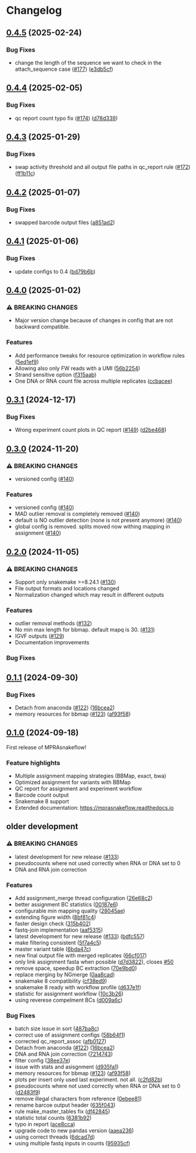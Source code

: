 # Changelog

## [0.4.5](https://github.com/kircherlab/MPRAsnakeflow/compare/v0.4.4...v0.4.5) (2025-02-24)


### Bug Fixes

* change the length of the sequence we want to check in the attach_sequence case ([#177](https://github.com/kircherlab/MPRAsnakeflow/issues/177)) ([e3db5cf](https://github.com/kircherlab/MPRAsnakeflow/commit/e3db5cf487423126ada0fda5305f42a0b38f25cb))

## [0.4.4](https://github.com/kircherlab/MPRAsnakeflow/compare/v0.4.3...v0.4.4) (2025-02-05)


### Bug Fixes

* qc report count typo fix ([#174](https://github.com/kircherlab/MPRAsnakeflow/issues/174)) ([d78d339](https://github.com/kircherlab/MPRAsnakeflow/commit/d78d3391700c092c90742d1e47dc7b65b4d6d808))

## [0.4.3](https://github.com/kircherlab/MPRAsnakeflow/compare/v0.4.2...v0.4.3) (2025-01-29)


### Bug Fixes

* swap activity threshold and all output file paths in qc_report rule ([#172](https://github.com/kircherlab/MPRAsnakeflow/issues/172)) ([ff1b11c](https://github.com/kircherlab/MPRAsnakeflow/commit/ff1b11cc3baf84a0a0c45201d93b36d8f630d42b))

## [0.4.2](https://github.com/kircherlab/MPRAsnakeflow/compare/v0.4.1...v0.4.2) (2025-01-07)


### Bug Fixes

* swapped barcode output files ([a851ad2](https://github.com/kircherlab/MPRAsnakeflow/commit/a851ad2d74aad0834b853eb7432da10f369f8e21))

## [0.4.1](https://github.com/kircherlab/MPRAsnakeflow/compare/v0.4.0...v0.4.1) (2025-01-06)


### Bug Fixes

* update configs to 0.4 ([bd79b6b](https://github.com/kircherlab/MPRAsnakeflow/commit/bd79b6b22118749a5eec89ec95815b243318dd25))

## [0.4.0](https://github.com/kircherlab/MPRAsnakeflow/compare/v0.3.1...v0.4.0) (2025-01-02)


### ⚠ BREAKING CHANGES

* Major version change because of changes in config that are not backward compatible.

### Features

* Add performance tweaks for resource optimization in workflow rules ([5ed1ef9](https://github.com/kircherlab/MPRAsnakeflow/commit/5ed1ef9fb92acc56c999f26183e5ef0d4caf5be0))
* Allowing also only FW reads with a UMI ([56b2254](https://github.com/kircherlab/MPRAsnakeflow/commit/56b225405bba024779edba11a332872b01ac02de))
* Strand sensitive option ([f315aab](https://github.com/kircherlab/MPRAsnakeflow/commit/f315aabd24ebe6f524b9fb3b008f5af96987775d))
* One DNA or RNA count file across multiple replicates ([ccbacee](https://github.com/kircherlab/MPRAsnakeflow/commit/ccbacee28bd551f9508e80d4e966188f970ba077))

## [0.3.1](https://github.com/kircherlab/MPRAsnakeflow/compare/v0.3.0...v0.3.1) (2024-12-17)


### Bug Fixes

* Wrong experiment count plots in QC report ([#149](https://github.com/kircherlab/MPRAsnakeflow/issues/149)) ([d2be468](https://github.com/kircherlab/MPRAsnakeflow/commit/d2be46891650ff9aaab61f750a4b3bc3b65e3e88))

## [0.3.0](https://github.com/kircherlab/MPRAsnakeflow/compare/v0.2.0...v0.3.0) (2024-11-20)


### ⚠ BREAKING CHANGES

* versioned config ([#140](https://github.com/kircherlab/MPRAsnakeflow/issues/140))

### Features

* versioned config ([#140](https://github.com/kircherlab/MPRAsnakeflow/issues/140))
* MAD outlier removal is completely removed ([#140](https://github.com/kircherlab/MPRAsnakeflow/issues/140))
* default is NO outlier detection (none is not present anymore) ([#140](https://github.com/kircherlab/MPRAsnakeflow/issues/140))
* global config is removed. splits moved now withing mapping in assignment ([#140](https://github.com/kircherlab/MPRAsnakeflow/issues/140))

## [0.2.0](https://github.com/kircherlab/MPRAsnakeflow/compare/v0.1.1...v0.2.0) (2024-11-05)

### ⚠ BREAKING CHANGES

* Support only snakemake >=8.24.1 ([#130](https://github.com/kircherlab/MPRAsnakeflow/pull/130))
* File output formats and locations changed
* Normalization changed which may result in different outputs

### Features
 
 * outlier removal methods ([#132](https://github.com/kircherlab/MPRAsnakeflow/pull/132))
 * No min max length for bbmap. default mapq is 30. ([#131](https://github.com/kircherlab/MPRAsnakeflow/pull/131))
 * IGVF outputs ([#129](https://github.com/kircherlab/MPRAsnakeflow/pull/129))
 * Documentation improvements


### Bug Fixes

## [0.1.1](https://github.com/kircherlab/MPRAsnakeflow/compare/v0.1.0...v0.1.1) (2024-09-30)

### Bug Fixes

* Detach from anaconda ([#122](https://github.com/kircherlab/MPRAsnakeflow/issues/122)) ([16bcea2](https://github.com/kircherlab/MPRAsnakeflow/commit/16bcea2f04190a5965ad1865cf30f6dd44f1b6a0))
* memory resources for bbmap ([#123](https://github.com/kircherlab/MPRAsnakeflow/issues/123)) ([af93f58](https://github.com/kircherlab/MPRAsnakeflow/commit/af93f588e9387ddf91197f5587d36c3481499b38))

## [0.1.0](https://github.com/kircherlab/MPRAsnakeflow/compare/v0.0.1...v0.1.0) (2024-09-18)

First release of MPRAsnakeflow! 

### Feature highlights

* Multiple assignment mapping strategies (BBMap, exact, bwa)
* Optimized assignment for variants with BBMap
* QC report for assignment and experiment workflow
* Barcode count output
* Snakemake 8 support
* Extended documentation: https://mprasnakeflow.readthedocs.io


## older development


### ⚠ BREAKING CHANGES

* latest development for new release ([#133](https://github.com/kircherlab/MPRAsnakeflow/issues/133))
* pseudocounts where not used correctly when RNA or DNA set to 0
* DNA and RNA join correction

### Features

* Add assignment_merge thread configuration ([26e68c2](https://github.com/kircherlab/MPRAsnakeflow/commit/26e68c26f315c524cf28692d636127fbf3bdeb2b))
* better assignment BC statistics ([00187e6](https://github.com/kircherlab/MPRAsnakeflow/commit/00187e689b2fad10fd317aa2efbd0214fad14434))
* configurable min mapping quality ([28045ae](https://github.com/kircherlab/MPRAsnakeflow/commit/28045aea23d6fa03f3883b3dc44b3cbc3e8f6205))
* extending figure width ([8bf81c4](https://github.com/kircherlab/MPRAsnakeflow/commit/8bf81c45e45f9b4c23856c0915bd527f9699b6cd))
* faster design check ([315b402](https://github.com/kircherlab/MPRAsnakeflow/commit/315b402499d92850382d4110e153602020381e8a))
* fastq-join implementation ([aaf5315](https://github.com/kircherlab/MPRAsnakeflow/commit/aaf5315364ebb3e3117c3996c2fc357aa9c4d595))
* latest development for new release ([#133](https://github.com/kircherlab/MPRAsnakeflow/issues/133)) ([bdfc557](https://github.com/kircherlab/MPRAsnakeflow/commit/bdfc557a64cecc19d1d86eead8bdb691a1ff2166))
* make filtering consistent ([5f7a4c5](https://github.com/kircherlab/MPRAsnakeflow/commit/5f7a4c5a2a3389a75b8d6b7e9aaf34485127b3a4))
* master variant table ([6bda47c](https://github.com/kircherlab/MPRAsnakeflow/commit/6bda47c78021bc1728bb81a716f5e6daaf6ac084))
* new final output file with merged replicates ([66cf017](https://github.com/kircherlab/MPRAsnakeflow/commit/66cf0172cb6b556e507be4daabf7e859447787f3))
* only link assignment fasta when possible ([d7d3822](https://github.com/kircherlab/MPRAsnakeflow/commit/d7d3822933c98d790f3c96bcbfdef1a7ea70c7df)), closes [#50](https://github.com/kircherlab/MPRAsnakeflow/issues/50)
* remove space, speedup BC extraction ([70e9bd0](https://github.com/kircherlab/MPRAsnakeflow/commit/70e9bd06b91ccb37333e0a69c47917a5eacbf639))
* replace merging by NGmerge ([0aa8cad](https://github.com/kircherlab/MPRAsnakeflow/commit/0aa8cad6884a953f9c89a2fdd7af397e4e9ccf3e))
* snakemake 8 compatibility ([cf38ed9](https://github.com/kircherlab/MPRAsnakeflow/commit/cf38ed9de68367d0d1700ccff262e91ad6f1fbc0))
* snakemake 8 ready with workflow profile ([d637e1f](https://github.com/kircherlab/MPRAsnakeflow/commit/d637e1fdbebfca0616d944101898fbf522df9c82))
* statistic for assignment workflow ([10c3b26](https://github.com/kircherlab/MPRAsnakeflow/commit/10c3b2677ada59925ddd3de777f7488c9a20e981))
* using reverese compelment BCs ([d009a6c](https://github.com/kircherlab/MPRAsnakeflow/commit/d009a6c3de7de50a210479b73f5d41969287e234))


### Bug Fixes

* batch size issue in sort ([487ba8c](https://github.com/kircherlab/MPRAsnakeflow/commit/487ba8ce059517030fcab3708c3cea40ac210f7e))
* correct use of assignment configs ([58b64f1](https://github.com/kircherlab/MPRAsnakeflow/commit/58b64f1e753477f7410233ac546701ddbd60f9f2))
* corrected qc_report_assoc ([afb0127](https://github.com/kircherlab/MPRAsnakeflow/commit/afb012750bc1c3c39f2348b283c23ff97695f672))
* Detach from anaconda ([#122](https://github.com/kircherlab/MPRAsnakeflow/issues/122)) ([16bcea2](https://github.com/kircherlab/MPRAsnakeflow/commit/16bcea2f04190a5965ad1865cf30f6dd44f1b6a0))
* DNA and RNA join correction ([7214743](https://github.com/kircherlab/MPRAsnakeflow/commit/7214743008dc6796077e45e62646174ffaf52290))
* filter config ([38ee37e](https://github.com/kircherlab/MPRAsnakeflow/commit/38ee37ecfcf4a71b840575504811512e0d64609a))
* issue with stats and asisgnment ([d935fa1](https://github.com/kircherlab/MPRAsnakeflow/commit/d935fa1f62825dfdcd2cd77e4c73bc37686519a0))
* memory resources for bbmap ([#123](https://github.com/kircherlab/MPRAsnakeflow/issues/123)) ([af93f58](https://github.com/kircherlab/MPRAsnakeflow/commit/af93f588e9387ddf91197f5587d36c3481499b38))
* plots per insert only used last experiment. not all. ([c2fd82b](https://github.com/kircherlab/MPRAsnakeflow/commit/c2fd82b6d4b545cc3a1acc5ecb145eb3c93af49d))
* pseudocounts where not used correctly when RNA or DNA set to 0 ([d2483f9](https://github.com/kircherlab/MPRAsnakeflow/commit/d2483f9c7724e0b63cec4f251519d449831ecf04))
* remove illegal characters from reference ([0ebee81](https://github.com/kircherlab/MPRAsnakeflow/commit/0ebee81d74f3f6170ce4b8083e18c746550154db))
* rename barcoe output header ([635f043](https://github.com/kircherlab/MPRAsnakeflow/commit/635f0431c78d3d5bf9b77a16f6ce26d9ff6c82c2))
* rule make_master_tables fix ([df42845](https://github.com/kircherlab/MPRAsnakeflow/commit/df42845b6dfa9a7b64f187b38f1f15518f3e4a31))
* statistic total counts ([6381b92](https://github.com/kircherlab/MPRAsnakeflow/commit/6381b928fd6c14eb16801a459b8546fa37004c74))
* typo in report ([ace8cca](https://github.com/kircherlab/MPRAsnakeflow/commit/ace8ccacb3d7ece04af43c9b0b1dc9c9c087a2c4))
* upgrade code to new pandas version ([aaea236](https://github.com/kircherlab/MPRAsnakeflow/commit/aaea236bc83f459e7a6c2d3fee96d49c79762325))
* using correct threads ([6dcad7d](https://github.com/kircherlab/MPRAsnakeflow/commit/6dcad7d34173f37d4538644b1ba0d918afd8f149))
* using multiple fastq inputs in counts ([95935cf](https://github.com/kircherlab/MPRAsnakeflow/commit/95935cfe69956ca50307a9c6a774c4b96dff860f))
